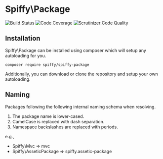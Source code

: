 # Spiffy\Package

[![Build Status](https://travis-ci.org/spiffyjr/spiffy-package.svg)](https://travis-ci.org/spiffyjr/spiffy-package)
[![Code Coverage](https://scrutinizer-ci.com/g/spiffyjr/spiffy-package/badges/coverage.png?s=e3d80c9767c0d5c9cc049e52a4c12b0e0bb29f1d)](https://scrutinizer-ci.com/g/spiffyjr/spiffy-package/)
[![Scrutinizer Code Quality](https://scrutinizer-ci.com/g/spiffyjr/spiffy-package/badges/quality-score.png?s=e454ad99c82766505cdc8097ec159b56ae9bba20)](https://scrutinizer-ci.com/g/spiffyjr/spiffy-package/)

## Installation

Spiffy\Package can be installed using composer which will setup any autoloading for you.

`composer require spiffy/spiffy-package`

Additionally, you can download or clone the repository and setup your own autoloading.

## Naming

Packages following the following internal naming schema when resolving.

 1. The package name is lower-cased.
 2. CamelCase is replaced with dash separation.
 3. Namespace backslashes are replaced with periods.

e.g.,

 * Spiffy\Mvc => mvc
 * Spiffy\AsseticPackage => spiffy.assetic-package

